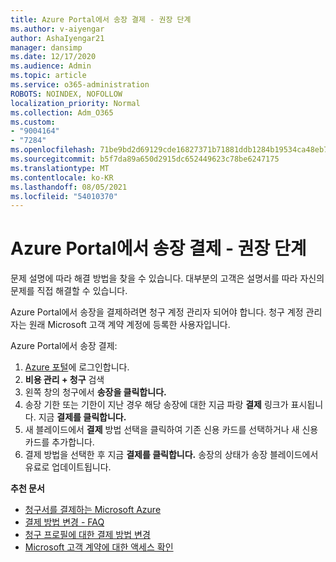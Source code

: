 ```yaml
---
title: Azure Portal에서 송장 결제 - 권장 단계
ms.author: v-aiyengar
author: AshaIyengar21
manager: dansimp
ms.date: 12/17/2020
ms.audience: Admin
ms.topic: article
ms.service: o365-administration
ROBOTS: NOINDEX, NOFOLLOW
localization_priority: Normal
ms.collection: Adm_O365
ms.custom:
- "9004164"
- "7284"
ms.openlocfilehash: 71be9bd2d69129cde16827371b71881ddb1284b19534ca48eb7079e761bdcff8
ms.sourcegitcommit: b5f7da89a650d2915dc652449623c78be6247175
ms.translationtype: MT
ms.contentlocale: ko-KR
ms.lasthandoff: 08/05/2021
ms.locfileid: "54010370"
---
```

# <a name="pay-invoice-in-azure-portal---recommended-steps"></a>Azure Portal에서 송장 결제 - 권장 단계

문제 설명에 따라 해결 방법을 찾을 수 있습니다. 대부분의 고객은 설명서를 따라 자신의 문제를 직접 해결할 수 있습니다.

Azure Portal에서 송장을 결제하려면 청구 계정 관리자 되어야 합니다. 청구 계정 관리자는 원래 Microsoft 고객 계약 계정에 등록한 사용자입니다. 

Azure Portal에서 송장 결제: 

1. [Azure 포털](https://portal.azure.com/)에 로그인합니다.
1. **비용 관리 + 청구** 검색
1. 왼쪽 창의 청구에서  **송장을 클릭합니다.**
1. 송장 기한 또는 기한이 지난 경우 해당 송장에 대한 지금 파랑 **결제** 링크가 표시됩니다. 지금 **결제를 클릭합니다.**
1. 새 블레이드에서 **결제** 방법 선택을 클릭하여 기존 신용 카드를 선택하거나 새 신용 카드를 추가합니다.
1. 결제 방법을 선택한 후 지금 **결제를 클릭합니다.**
송장의 상태가 송장 블레이드에서 유료로 업데이트됩니다.

**추천 문서**

- [청구서를 결제하는 Microsoft Azure](https://docs.microsoft.com/azure/cost-management-billing/understand/pay-bill)
- [결제 방법 변경 - FAQ](https://docs.microsoft.com/azure/billing/billing-how-to-change-credit-card?WT.mc_id=Portal-Microsoft_Azure_Support#frequently-asked-questions)
- [청구 프로필에 대한 결제 방법 변경](https://docs.microsoft.com/azure/cost-management-billing/manage/change-credit-card?WT.mc_id=Portal-Microsoft_Azure_Support#manage-credit-cards-for-a-microsoft-customer-agreement)
- [Microsoft 고객 계약에 대한 액세스 확인](https://docs.microsoft.com/azure/cost-management-billing/manage/change-credit-card?WT.mc_id=Portal-Microsoft_Azure_Support%22%20%5Cl%20%22manage-credit-cards-for-a-microsoft-customer-agreement%22%20%5Ct%20%22_blank#check-the-type-of-your-account)